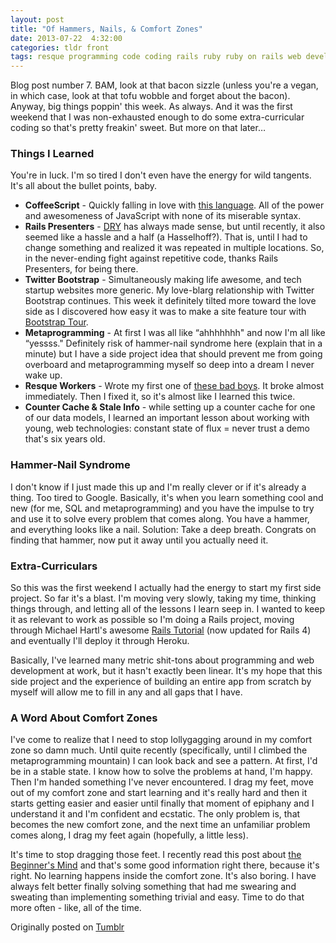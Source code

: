 ```yaml
---
layout: post
title: "Of Hammers, Nails, & Comfort Zones"
date: 2013-07-22  4:32:00
categories: tldr front
tags: resque programming code coding rails ruby ruby on rails web developer web development metaprogramming internship
---
```


Blog post number 7. BAM, look at that bacon sizzle (unless you're a vegan, in which case, look at that tofu wobble and forget about the bacon). Anyway, big things poppin' this week. As always. And it was the first weekend that I was non-exhausted enough to do some extra-curricular coding so that's pretty freakin' sweet. But more on that later…

### Things I Learned
You're in luck. I'm so tired I don't even have the energy for wild tangents. It's all about the bullet points, baby.

* **CoffeeScript** - Quickly falling in love with [this language](http://coffeescript.org/). All of the power and awesomeness of JavaScript with none of its miserable syntax.
* **Rails Presenters** - [DRY](http://en.wikipedia.org/wiki/Don't_repeat_yourself) has always made sense, but until recently, it also seemed like a hassle and a half (a Hasselhoff?). That is, until I had to change something and realized it was repeated in multiple locations. So, in the never-ending fight against repetitive code, thanks Rails Presenters, for being there.
* **Twitter Bootstrap** - Simultaneously making life awesome, and tech startup websites more generic. My love-blarg relationship with Twitter Bootstrap continues. This week it definitely tilted more toward the love side as I discovered how easy it was to make a site feature tour with [ Bootstrap Tour](http://bootstraptour.com/).
* **Metaprogramming** - At first I was all like &#8220;ahhhhhhh" and now I'm all like &#8220;yessss." Definitely risk of hammer-nail syndrome here (explain that in a minute) but I have a side project idea that should prevent me from going overboard and metaprogramming myself so deep into a dream I never wake up.
* **Resque Workers** - Wrote my first one of [these bad boys](https://github.com/resque/resque). It broke almost immediately. Then I fixed it, so it's almost like I learned this twice.
* **Counter Cache &amp; Stale Info** - while setting up a counter cache for one of our data models, I learned an important lesson about working with young, web technologies: constant state of flux = never trust a demo that's six years old.

### Hammer-Nail Syndrome
I don't know if I just made this up and I'm really clever or if it's already a thing. Too tired to Google. Basically, it's when you learn something cool and new (for me, SQL and metaprogramming) and you have the impulse to try and use it to solve every problem that comes along. You have a hammer, and everything looks like a nail. Solution: Take a deep breath. Congrats on finding that hammer, now put it away until you actually need it.

### Extra-Curriculars
So this was the first weekend I actually had the energy to start my first side project. So far it's a blast. I'm moving very slowly, taking my time, thinking things through, and letting all of the lessons I learn seep in. I wanted to keep it as relevant to work as possible so I'm doing a Rails project, moving through Michael Hartl's awesome [Rails Tutorial](http://railstutorial.org) (now updated for Rails 4) and eventually I'll deploy it through Heroku.

Basically, I've learned many metric shit-tons about programming and web development at work, but it hasn't exactly been linear. It's my hope that this side project and the experience of building an entire app from scratch by myself will allow me to fill in any and all gaps that I have.

### A Word About Comfort Zones
I've come to realize that I need to stop lollygagging around in my comfort zone so damn much. Until quite recently (specifically, until I climbed the metaprogramming mountain) I can look back and see a pattern. At first, I'd be in a stable state. I know how to solve the problems at hand, I'm happy. Then I'm handed something I've never encountered. I drag my feet, move out of my comfort zone and start learning and it's really hard and then it starts getting easier and easier until finally that moment of epiphany and I understand it and I'm confident and ecstatic. The only problem is, that becomes the new comfort zone, and the next time an unfamiliar problem comes along, I drag my feet again (hopefully, a little less).

It's time to stop dragging those feet. I recently read this post about [the Beginner's Mind](http://zenhabits.net/how-to-live-life-to-the-max-with-beginners-mind/) and that's some good information right there, because it's right. No learning happens inside the comfort zone. It's also boring. I have always felt better finally solving something that had me swearing and sweating than implementing something trivial and easy. Time to do that more often - like, all of the time.

Originally posted on [Tumblr](http://patmcintern.tumblr.com/post/56117159116/of-hammers-nails-comfort-zones)
